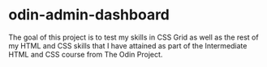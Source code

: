 # odin-admin-dashboard
The goal of this project is to test my skills in CSS Grid as well as the rest of my HTML and CSS skills that I have attained as part of the Intermediate HTML and CSS course from The Odin Project.
